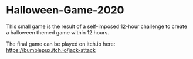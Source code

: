 # Halloween-Game-2020
This small game is the result of a self-imposed 12-hour challenge to create a halloween themed game within 12 hours.

The final game can be played on itch.io here: https://bumblepux.itch.io/jack-attack
